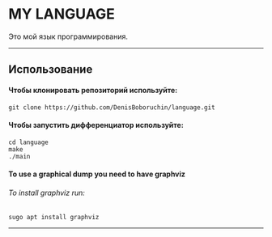 # **MY LANGUAGE**
Это мой язык программирования.
____
## **Использование**

#### Чтобы клонировать репозиторий используйте:
```
git clone https://github.com/DenisBoboruchin/language.git
```
#### Чтобы запустить дифференциатор используйте:
```
cd language
make
./main
```

#### To use a graphical dump you need to have graphviz
###### To install graphviz run:
```
sugo apt install graphviz
```
____
